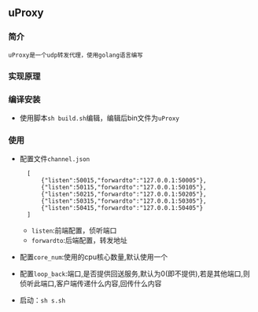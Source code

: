 ## uProxy

### 简介
	uProxy是一个udp转发代理，使用golang语言编写
### 实现原理
### 编译安装
* 使用脚本`sh build.sh`编辑，编辑后bin文件为`uProxy`

### 使用
* 配置文件`channel.json`

		[
			{"listen":50015,"forwardto":"127.0.0.1:50005"},             
			{"listen":50115,"forwardto":"127.0.0.1:50105"},             
			{"listen":50215,"forwardto":"127.0.0.1:50205"},             
			{"listen":50315,"forwardto":"127.0.0.1:50305"},             
			{"listen":50415,"forwardto":"127.0.0.1:50405"}
		]
	* `listen`:前端配置，侦听端口
	* `forwardto`:后端配置，转发地址
* 配置`core_num`:使用的cpu核心数量,默认使用一个
* 配置`loop_back`:端口,是否提供回送服务,默认为0(即不提供),若是其他端口,则侦听此端口,客户端传递什么内容,回传什么内容

* 启动：`sh s.sh`
